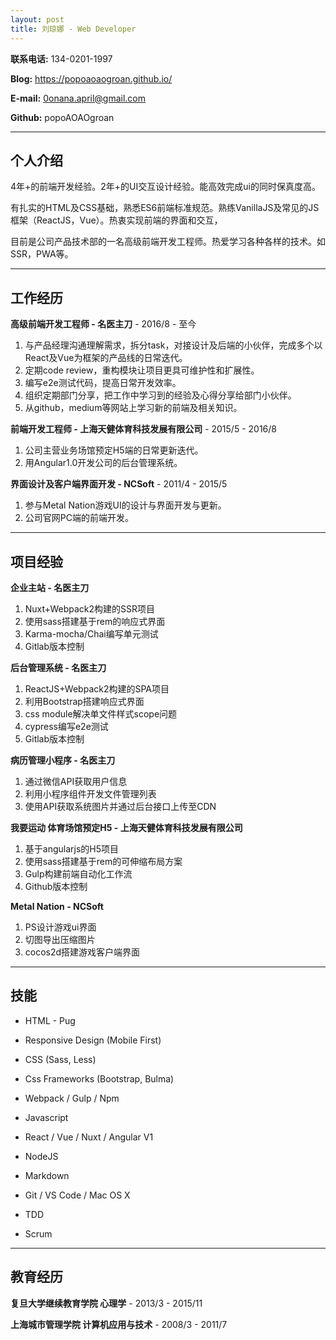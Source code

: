 ```yaml
---
layout: post
title: 刘琼娜 - Web Developer
---
```


 

**联系电话:** 134-0201-1997

 

**Blog:** https://popoaoaogroan.github.io/

 

**E-mail:** 0onana.april@gmail.com

 

**Github:** popoAOAOgroan

 



---

## 个人介绍

 

4年+的前端开发经验。2年+的UI交互设计经验。能高效完成ui的同时保真度高。

有扎实的HTML及CSS基础，熟悉ES6前端标准规范。熟练VanillaJS及常见的JS框架（ReactJS，Vue）。热衷实现前端的界面和交互，

目前是公司产品技术部的一名高级前端开发工程师。热爱学习各种各样的技术。如SSR，PWA等。



 ---

## 工作经历

 

**高级前端开发工程师 - 名医主刀** - 2016/8 - 至今



1. 与产品经理沟通理解需求，拆分task，对接设计及后端的小伙伴，完成多个以React及Vue为框架的产品线的日常迭代。
2. 定期code review，重构模块让项目更具可维护性和扩展性。
3. 编写e2e测试代码，提高日常开发效率。
4. 组织定期部门分享，把工作中学习到的经验及心得分享给部门小伙伴。
5. 从github，medium等网站上学习新的前端及相关知识。

 

**前端开发工程师 - 上海天健体育科技发展有限公司** - 2015/5 -  2016/8

 

1. 公司主营业务场馆预定H5端的日常更新迭代。
2. 用Angular1.0开发公司的后台管理系统。

 

**界面设计及客户端界面开发 - NCSoft** - 2011/4 - 2015/5



1. 参与Metal Nation游戏UI的设计与界面开发与更新。
2. 公司官网PC端的前端开发。




---

## 项目经验

**企业主站 - 名医主刀**
1. Nuxt+Webpack2构建的SSR项目
2. 使用sass搭建基于rem的响应式界面
2. Karma-mocha/Chai编写单元测试
5. Gitlab版本控制


**后台管理系统 - 名医主刀**
1. ReactJS+Webpack2构建的SPA项目
2. 利用Bootstrap搭建响应式界面
3. css module解决单文件样式scope问题
4. cypress编写e2e测试
5. Gitlab版本控制


**病历管理小程序 - 名医主刀**
1. 通过微信API获取用户信息
2. 利用小程序组件开发文件管理列表
3. 使用API获取系统图片并通过后台接口上传至CDN


**我要运动 体育场馆预定H5 - 上海天健体育科技发展有限公司**
1. 基于angularjs的H5项目
2. 使用sass搭建基于rem的可伸缩布局方案
3. Gulp构建前端自动化工作流
4. Github版本控制


**Metal Nation - NCSoft**
1. PS设计游戏ui界面
2. 切图导出压缩图片
3. cocos2d搭建游戏客户端界面

---

## 技能

 

* HTML - Pug

* Responsive Design (Mobile First)

* CSS (Sass, Less)

* Css Frameworks (Bootstrap, Bulma)

* Webpack / Gulp / Npm

* Javascript

* React / Vue / Nuxt / Angular V1

* NodeJS

* Markdown

* Git / VS Code / Mac OS X

* TDD

* Scrum


---

## 教育经历

 

**复旦大学继续教育学院 心理学**  - 2013/3 - 2015/11

 

**上海城市管理学院 计算机应用与技术** - 2008/3 - 2011/7

 

 
